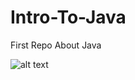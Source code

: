 # Intro-To-Java
First Repo About Java

![alt text](https://library.kissclipart.com/20180920/kze/kissclipart-java-logo-png-clipart-java-programming-language-8897db5e391cc95b.png)
